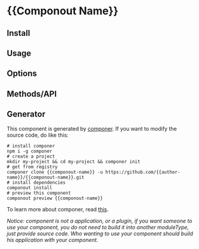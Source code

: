 # {{Componout Name}}


## Install

## Usage

## Options

## Methods/API

## Generator

This component is generated by [componer](https://github.com/tangshuang/componer).
If you want to modify the source code, do like this:

```
# install componer
npm i -g componer
# create a project
mkdir my-project && cd my-project && componer init
# get from registry
componer clone {{componout-name}} -u https://github.com/{{author-name}}/{{componout-name}}.git
# install dependencies
componout install
# preview this component
componout preview {{componout-name}}
```

To learn more about componer, read [this](https://github.com/tangshuang/componer).

*Notice: component is not a application, or a plugin, if you want someone to use your component, you do not need to build it into another moduleType, just provide source code. Who wanting to use your component should build his application with your component.*
